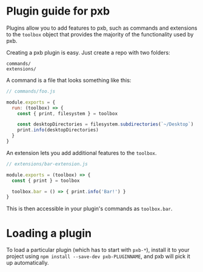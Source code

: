 # Plugin guide for pxb

Plugins allow you to add features to pxb, such as commands and
extensions to the `toolbox` object that provides the majority of the functionality
used by pxb.

Creating a pxb plugin is easy. Just create a repo with two folders:

```
commands/
extensions/
```

A command is a file that looks something like this:

```js
// commands/foo.js

module.exports = {
  run: (toolbox) => {
    const { print, filesystem } = toolbox

    const desktopDirectories = filesystem.subdirectories(`~/Desktop`)
    print.info(desktopDirectories)
  }
}
```

An extension lets you add additional features to the `toolbox`.

```js
// extensions/bar-extension.js

module.exports = (toolbox) => {
  const { print } = toolbox

  toolbox.bar = () => { print.info('Bar!') }
}
```

This is then accessible in your plugin's commands as `toolbox.bar`.

# Loading a plugin

To load a particular plugin (which has to start with `pxb-*`),
install it to your project using `npm install --save-dev pxb-PLUGINNAME`,
and pxb will pick it up automatically.
